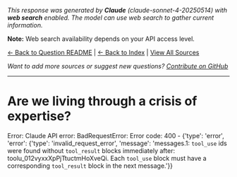 <!-- 
Generated by: claude
Model: claude-sonnet-4-20250514
Prompt type: default
Tools enabled: True
Generated at: 2025-06-30T20:49:21.407640
-->

*This response was generated by **Claude** (claude-sonnet-4-20250514) with **web search** enabled. The model can use web search to gather current information.*

**Note:** Web search availability depends on your API access level.

[← Back to Question README](README.md) | [← Back to Index](../README.md) | [View All Sources](../allsources.md)

*Want to add more sources or suggest new questions? [Contribute on GitHub](https://github.com/justinwest/SuggestedSources)*

---

# Are we living through a crisis of expertise?

Error: Claude API error: BadRequestError: Error code: 400 - {'type': 'error', 'error': {'type': 'invalid_request_error', 'message': 'messages.1: `tool_use` ids were found without `tool_result` blocks immediately after: toolu_012vyxxXpPjTtuctmHoXveQi. Each `tool_use` block must have a corresponding `tool_result` block in the next message.'}}